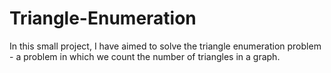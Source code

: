 # Triangle-Enumeration
In this small project, I have aimed to solve the triangle enumeration problem - a problem in which we count the number of triangles in a graph.
